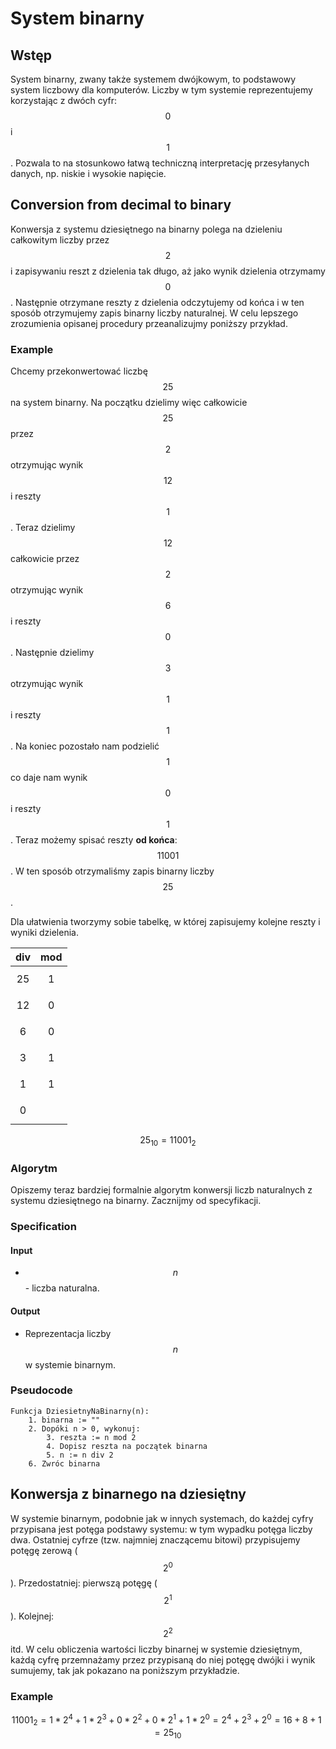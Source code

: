 # System binarny

## Wstęp

System binarny, zwany także systemem dwójkowym, to podstawowy system liczbowy dla komputerów. Liczby w tym systemie reprezentujemy korzystając z dwóch cyfr: $$0$$ i $$1$$. Pozwala to na stosunkowo łatwą techniczną interpretację przesyłanych danych, np. niskie i wysokie napięcie.

## Conversion from decimal to binary

Konwersja z systemu dziesiętnego na binarny polega na dzieleniu całkowitym liczby przez $$2$$ i zapisywaniu reszt z dzielenia tak długo, aż jako wynik dzielenia otrzymamy $$0$$. Następnie otrzymane reszty z dzielenia odczytujemy od końca i w ten sposób otrzymujemy zapis binarny liczby naturalnej. W celu lepszego zrozumienia opisanej procedury przeanalizujmy poniższy przykład.

### Example

Chcemy przekonwertować liczbę $$25$$ na system binarny. Na początku dzielimy więc całkowicie $$25$$ przez $$2$$ otrzymując wynik $$12$$ i reszty $$1$$. Teraz dzielimy $$12$$ całkowicie przez $$2$$ otrzymując wynik $$6$$ i reszty $$0$$. Następnie dzielimy $$3$$ otrzymując wynik $$1$$ i reszty $$1$$. Na koniec pozostało nam podzielić $$1$$ co daje nam wynik $$0$$ i reszty $$1$$. Teraz możemy spisać reszty **od końca**: $$11001$$. W ten sposób otrzymaliśmy zapis binarny liczby $$25$$. 

Dla ułatwienia tworzymy sobie tabelkę, w której zapisujemy kolejne reszty i wyniki dzielenia.

| **div** | **mod** |
| :-----: | :-----: |
| $$25$$  |  $$1$$  |
| $$12$$  |  $$0$$  |
|  $$6$$  |  $$0$$  |
|  $$3$$  |  $$1$$  |
|  $$1$$  |  $$1$$  |
|  $$0$$  |         |

$$
25_{10}=11001_2
$$

### Algorytm

Opiszemy teraz bardziej formalnie algorytm konwersji liczb naturalnych z systemu dziesiętnego na binarny. Zacznijmy od specyfikacji.

### Specification

#### Input

* $$n$$ - liczba naturalna.

#### Output

* Reprezentacja liczby $$n$$ w systemie binarnym.

### Pseudocode

```
Funkcja DziesietnyNaBinarny(n):
    1. binarna := ""
    2. Dopóki n > 0, wykonuj:
        3. reszta := n mod 2
        4. Dopisz reszta na początek binarna
        5. n := n div 2
    6. Zwróc binarna
```

## Konwersja z binarnego na dziesiętny

W systemie binarnym, podobnie jak w innych systemach, do każdej cyfry przypisana jest potęga podstawy systemu: w tym wypadku potęga liczby dwa. Ostatniej cyfrze (tzw. najmniej znaczącemu bitowi) przypisujemy potęgę zerową ($$2^0$$). Przedostatniej: pierwszą potęgę ($$2^1$$). Kolejnej: $$2^2$$ itd. W celu obliczenia wartości liczby binarnej w systemie dziesiętnym, każdą cyfrę przemnażamy przez przypisaną do niej potęgę dwójki i wynik sumujemy, tak jak pokazano na poniższym przykładzie.

### Example

$$
11001_2=1*2^4+1*2^3+0*2^2+0*2^1+1*2^0=2^4+2^3+2^0=16+8+1=25_{10}
$$
